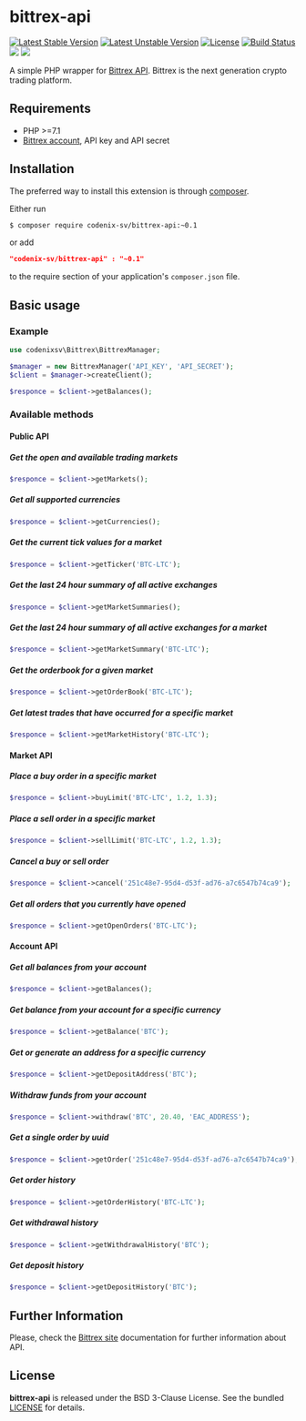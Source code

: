 # bittrex-api

[![Latest Stable Version](https://poser.pugx.org/codenix-sv/bittrex-api/v/stable)](https://packagist.org/packages/codenix-sv/bittrex-api)
[![Latest Unstable Version](https://poser.pugx.org/codenix-sv/bittrex-api/v/unstable)](https://packagist.org/packages/codenix-sv/bittrex-api)
[![License](https://poser.pugx.org/codenix-sv/bittrex-api/license)](https://packagist.org/packages/codenix-sv/bittrex-api)
[![Build Status](https://travis-ci.org/codenix-sv/bittrex-api.svg?branch=master)](https://travis-ci.org/codenix-sv/bittrex-api)
<a href="https://codeclimate.com/github/codenix-sv/bittrex-api/maintainability"><img src="https://api.codeclimate.com/v1/badges/49b696439195269120b4/maintainability" /></a>
<a href="https://codeclimate.com/github/codenix-sv/bittrex-api/test_coverage"><img src="https://api.codeclimate.com/v1/badges/49b696439195269120b4/test_coverage" /></a>

A simple PHP wrapper for [Bittrex API](https://bittrex.com/Home/Api). Bittrex is the next generation crypto trading platform.

## Requirements

- PHP >=7.1
- [Bittrex account](https://bittrex.com), API key and API secret

## Installation

The preferred way to install this extension is through [composer](http://getcomposer.org/download/).

Either run

```bash
$ composer require codenix-sv/bittrex-api:~0.1
```
or add

```json
"codenix-sv/bittrex-api" : "~0.1"
```

to the require section of your application's `composer.json` file.

## Basic usage

### Example
```php
use codenixsv\Bittrex\BittrexManager;

$manager = new BittrexManager('API_KEY', 'API_SECRET');
$client = $manager->createClient();

$responce = $client->getBalances();
```
### Available methods

#### Public API

##### Get the open and available trading markets
```php
$responce = $client->getMarkets();
```
##### Get all supported currencies
```php
$responce = $client->getCurrencies();
```
##### Get the current tick values for a market
```php
$responce = $client->getTicker('BTC-LTC');
```
##### Get the last 24 hour summary of all active exchanges
```php
$responce = $client->getMarketSummaries();
```
##### Get the last 24 hour summary of all active exchanges for a market
```php
$responce = $client->getMarketSummary('BTC-LTC');
```
##### Get the orderbook for a given market
```php
$responce = $client->getOrderBook('BTC-LTC');
```
##### Get latest trades that have occurred for a specific market
```php
$responce = $client->getMarketHistory('BTC-LTC');
```

#### Market API

##### Place a buy order in a specific market
```php
$responce = $client->buyLimit('BTC-LTC', 1.2, 1.3);
```
##### Place a sell order in a specific market
```php
$responce = $client->sellLimit('BTC-LTC', 1.2, 1.3);
```
##### Cancel a buy or sell order
```php
$responce = $client->cancel('251c48e7-95d4-d53f-ad76-a7c6547b74ca9');
```
##### Get all orders that you currently have opened
```php
$responce = $client->getOpenOrders('BTC-LTC');
```

#### Account API

##### Get all balances from your account
```php
$responce = $client->getBalances();
```
##### Get balance from your account for a specific currency
```php
$responce = $client->getBalance('BTC');
```
##### Get or generate an address for a specific currency
```php
$responce = $client->getDepositAddress('BTC');
```
##### Withdraw funds from your account
```php
$responce = $client->withdraw('BTC', 20.40, 'EAC_ADDRESS');
```
##### Get a single order by uuid
```php
$responce = $client->getOrder('251c48e7-95d4-d53f-ad76-a7c6547b74ca9');
```
##### Get order history
```php
$responce = $client->getOrderHistory('BTC-LTC');
```
##### Get withdrawal history
```php
$responce = $client->getWithdrawalHistory('BTC');
```
##### Get deposit history
```php
$responce = $client->getDepositHistory('BTC');
```

## Further Information
Please, check the [Bittrex site](https://bittrex.com/Home/Api) documentation for further
information about API.

## License

**bittrex-api** is released under the BSD 3-Clause License. See the bundled [LICENSE](./LICENSE) for details.
